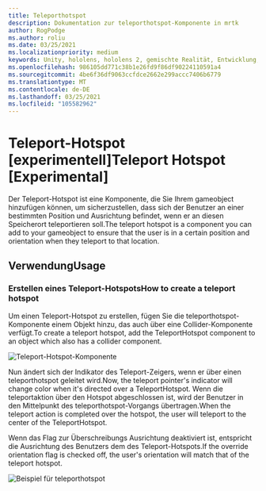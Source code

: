 ```yaml
---
title: Teleporthotspot
description: Dokumentation zur teleporthotspot-Komponente in mrtk
author: RogPodge
ms.author: roliu
ms.date: 03/25/2021
ms.localizationpriority: medium
keywords: Unity, hololens, hololens 2, gemischte Realität, Entwicklung, mrtk, teleportsystem, Teleport-Hotspot
ms.openlocfilehash: 986105dd771c38b1e26fd9f86df90224110591a4
ms.sourcegitcommit: 4be6f36df9063ccfdce2662e299accc7406b6779
ms.translationtype: MT
ms.contentlocale: de-DE
ms.lasthandoff: 03/25/2021
ms.locfileid: "105582962"
---
```

# <a name="teleport-hotspot-experimental"></a><span data-ttu-id="17953-104">Teleport-Hotspot [experimentell]</span><span class="sxs-lookup"><span data-stu-id="17953-104">Teleport Hotspot [Experimental]</span></span>

<span data-ttu-id="17953-105">Der Teleport-Hotspot ist eine Komponente, die Sie Ihrem gameobject hinzufügen können, um sicherzustellen, dass sich der Benutzer an einer bestimmten Position und Ausrichtung befindet, wenn er an diesen Speicherort teleportieren soll.</span><span class="sxs-lookup"><span data-stu-id="17953-105">The teleport hotspot is a component you can add to your gameobject to ensure that the user is in a certain position and orientation when they teleport to that location.</span></span>

## <a name="usage"></a><span data-ttu-id="17953-106">Verwendung</span><span class="sxs-lookup"><span data-stu-id="17953-106">Usage</span></span>

### <a name="how-to-create-a-teleport-hotspot"></a><span data-ttu-id="17953-107">Erstellen eines Teleport-Hotspots</span><span class="sxs-lookup"><span data-stu-id="17953-107">How to create a teleport hotspot</span></span>

<span data-ttu-id="17953-108">Um einen Teleport-Hotspot zu erstellen, fügen Sie die teleporthotspot-Komponente einem Objekt hinzu, das auch über eine Collider-Komponente verfügt.</span><span class="sxs-lookup"><span data-stu-id="17953-108">To create a teleport hotspot, add the TeleportHotspot component to an object which also has a collider component.</span></span> 

![Teleport-Hotspot-Komponente](../images/teleport/TeleportHotspotComponent.png)

<span data-ttu-id="17953-110">Nun ändert sich der Indikator des Teleport-Zeigers, wenn er über einen teleporthotspot geleitet wird.</span><span class="sxs-lookup"><span data-stu-id="17953-110">Now, the teleport pointer's indicator will change color when it's directed over a TeleportHotspot.</span></span> <span data-ttu-id="17953-111">Wenn die teleportaktion über den Hotspot abgeschlossen ist, wird der Benutzer in den Mittelpunkt des teleporthotspot-Vorgangs übertragen.</span><span class="sxs-lookup"><span data-stu-id="17953-111">When the teleport action is completed over the hotspot, the user will teleport to the center of the TeleportHotspot.</span></span>

<span data-ttu-id="17953-112">Wenn das Flag zur Überschreibungs Ausrichtung deaktiviert ist, entspricht die Ausrichtung des Benutzers dem des Teleport-Hotspots.</span><span class="sxs-lookup"><span data-stu-id="17953-112">If the override orientation flag is checked off, the user's orientation will match that of the teleport hotspot.</span></span>

![Beispiel für teleporthotspot](../images/teleport/TeleportHotspotExample.gif)
